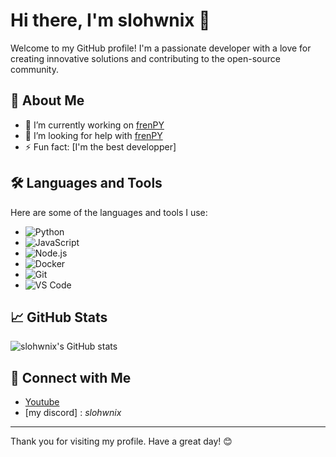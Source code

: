 # Hi there, I'm slohwnix 👋

Welcome to my GitHub profile! I'm a passionate developer with a love for creating innovative solutions and contributing to the open-source community.

## 🚀 About Me

- 🔭 I’m currently working on [frenPY](htts://github.com/slohwnix/frenpy)
- 🤔 I’m looking for help with [frenPY](htts://github.com/slohwnix/frenpy)
- ⚡ Fun fact: [I'm the best developper]

## 🛠️ Languages and Tools

Here are some of the languages and tools I use:

- ![Python](https://img.shields.io/badge/-Python-3776AB?style=flat&logo=python&logoColor=white)
- ![JavaScript](https://img.shields.io/badge/-JavaScript-F7DF1E?style=flat&logo=javascript&logoColor=black)
- ![Node.js](https://img.shields.io/badge/-Node.js-339933?style=flat&logo=node.js&logoColor=white)
- ![Docker](https://img.shields.io/badge/-Docker-2496ED?style=flat&logo=docker&logoColor=white)
- ![Git](https://img.shields.io/badge/-Git-F05032?style=flat&logo=git&logoColor=white)
- ![VS Code](https://img.shields.io/badge/-VS%20Code-007ACC?style=flat&logo=visual-studio-code&logoColor=white)

## 📈 GitHub Stats

![slohwnix's GitHub stats](https://github-readme-stats.vercel.app/api?username=slohwnix&show_icons=true&theme=radical)

## 🔗 Connect with Me

- [Youtube](https://youtube.com/@slohwnix)
- [my discord] : *slohwnix*


---

Thank you for visiting my profile. Have a great day! 😊
